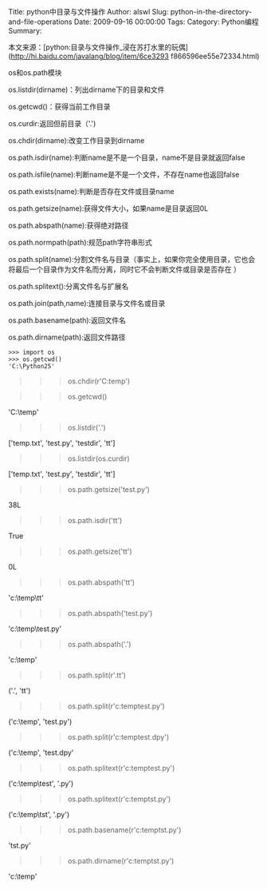 Title: python中目录与文件操作
Author: alswl
Slug: python-in-the-directory-and-file-operations
Date: 2009-09-16 00:00:00
Tags: 
Category: Python编程
Summary: 

本文来源：[python:目录与文件操作_浸在苏打水里的玩偶](http://hi.baidu.com/javalang/blog/item/6ce3293
f866596ee55e72334.html)

os和os.path模块

os.listdir(dirname)：列出dirname下的目录和文件

os.getcwd()：获得当前工作目录

os.curdir:返回但前目录（'.')

os.chdir(dirname):改变工作目录到dirname

os.path.isdir(name):判断name是不是一个目录，name不是目录就返回false

os.path.isfile(name):判断name是不是一个文件，不存在name也返回false

os.path.exists(name):判断是否存在文件或目录name

os.path.getsize(name):获得文件大小，如果name是目录返回0L

os.path.abspath(name):获得绝对路径

os.path.normpath(path):规范path字符串形式

os.path.split(name):分割文件名与目录（事实上，如果你完全使用目录，它也会将最后一个目录作为文件名而分离，同时它不会判断文件或目录是否存在
）

os.path.splitext():分离文件名与扩展名

os.path.join(path,name):连接目录与文件名或目录

os.path.basename(path):返回文件名

os.path.dirname(path):返回文件路径

    
    >>> import os
    >>> os.getcwd()
    'C:\Python25'

>>> os.chdir(r'C:temp')

>>> os.getcwd()

'C:\temp'

>>> os.listdir('.')

['temp.txt', 'test.py', 'testdir', 'tt']

>>> os.listdir(os.curdir)

['temp.txt', 'test.py', 'testdir', 'tt']

>>> os.path.getsize('test.py')

38L

>>> os.path.isdir('tt')

True

>>> os.path.getsize('tt')

0L

>>> os.path.abspath('tt')

'c:\temp\tt'

>>> os.path.abspath('test.py')

'c:\temp\test.py'

>>> os.path.abspath('.')

'c:\temp'

>>> os.path.split(r'.tt')

('.', 'tt')

>>> os.path.split(r'c:temptest.py')

('c:\temp', 'test.py')

>>> os.path.split(r'c:temptest.dpy')

('c:\temp', 'test.dpy'

>>> os.path.splitext(r'c:temptest.py')

('c:\temp\test', '.py')

>>> os.path.splitext(r'c:temptst.py')

('c:\temp\tst', '.py')

>>> os.path.basename(r'c:temptst.py')

'tst.py'

>>> os.path.dirname(r'c:temptst.py')

'c:\temp'

